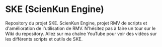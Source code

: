 # SKE (ScienKun Engine)
Repository du projet SKE. ScienKun Engine, projet RMV de scripts et d'amélioration de l'utilisation de RMV.
N'hésitez pas à faire un tour sur le Wiki du repository.
Allez sur ma chaîne YouTube pour voir des vidéos sur les différents scripts et outils de SKE.
